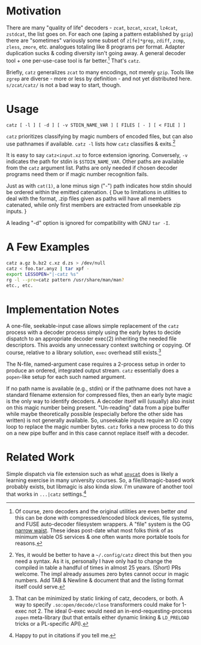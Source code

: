 Motivation
==========
There are many "quality of life" decoders - `zcat`, `bzcat`, `xzcat`, `lz4cat`,
`zstdcat`, the list goes on.  For each one (aping a pattern established by
`gzip`) there are "sometimes" variously some subset of `z[fe]*grep`, `zdiff`,
`zcmp`, `zless`, `zmore`, etc. analogues totaling like 8 programs per format.
Adapter duplication sucks & coding diversity isn't going away.  A general
decoder tool + one per-use-case tool is far better.[^1]  That's `catz`.

Briefly, `catz` generalizes `zcat` to many encodings, not merely `gzip`.  Tools
like `zgrep` are diverse - more or less by definition - and not yet distributed
here.  `s/zcat/catz/` is not a bad way to start, though.

Usage
=====
```
catz [ -l ] [ -d ] [ -v STDIN_NAME_VAR ] [ FILES [ - ] [ < FILE ] ]
```

`catz` prioritizes classifying by magic numbers of encoded files, but can also
use pathnames if available.  `catz -l` lists how `catz` classifies & exits.[^2]

It is easy to say `catz<input.xz` to force extension ignoring.  Conversely, `-v`
indicates the path for stdin is `$STDIN_NAME_VAR`.  Other paths are available
from the `catz` argument list.  Paths are only needed if chosen decoder programs
need them or if magic number recognition fails.

Just as with `cat(1)`, a lone minus sign ("-") path indicates how stdin should
be ordered within the emitted catenation. { Due to limitations in utilities to
deal with the format, .zip files given as paths will have all members catenated,
while only first members are extracted from unseekable zip inputs. }

A leading "-d" option is ignored for compatibility with GNU `tar -I`.

A Few Examples
==============
```sh
catz a.gz b.bz2 c.xz d.zs > /dev/null
catz < foo.tar.anyz | tar xpf -
export LESSOPEN="|-catz %s"
rg -l --pre=catz pattern /usr/share/man/man?
etc., etc.
```

Implementation Notes
====================
A one-file, seekable-input case allows simple replacement of the `catz` process
with a decoder process simply using the early bytes to decide dispatch to an
appropriate decoder exec(2) inheriting the needed file descriptors.  This avoids
any unnecessary context switching or copying.  Of course, relative to a library
solution, `exec` overhead still exists.[^3]

The N-file, named-argument case requires a 2-process setup in order to produce
an ordered, integrated output stream.  `catz` essentially does a `popen`-like
setup for each such named argument.

If no path name is available (e.g., stdin) or if the pathname does not have a
standard filename extension for compressed files, then an early byte magic is
the only way to identify decoders.  A decoder itself will (usually) also insist
on this magic number being present.  "Un-reading" data from a pipe buffer while
maybe theoretically possible (especially before the other side has written) is
not generally available.  So, unseekable inputs require an IO copy loop to
replace the magic number bytes.  `catz` forks a new process to do this on a new
pipe buffer and in this case cannot replace itself with a decoder.

Related Work
============
Simple dispatch via file extension such as what
[`anycat`](https://github.com/eruffaldi/anycat/blob/master/anycat.sh) does is
likely a learning exercise in many university courses. So, a file/libmagic-based
work probably exists, but libmagic is also kinda slow.  I'm unaware of another
tool that works in `...|catz` settings.[^4]

[^1]: Of course, zero decoders and the original utilities are even better *and*
this can be done with compressed/encoded block devices, file systems, and FUSE
auto-decoder filesystem wrappers.  A "file" system is the OG [narrow
waist](https://www.oilshell.org/cross-ref.html?tag=narrow-waist#narrow-waist).
These ideas post-date what most folks think of as minimum viable OS services &
one often wants more portable tools for reasons.

[^2]: Yes, it would be better to have a `~/.config/catz` direct this but then
you need a syntax.  As it is, personally I have only had to change the compiled
in table a handful of times in almost 25 years.  (Short) PRs welcome.  The impl
already assumes zero bytes cannot occur in magic numbers.  Add TAB & Newline &
document that and the listing format itself could serve.

[^3]: That can be minimized by static linking of catz, decoders, or both.  A way
to specify `.so:open/decode/close` transformers could make for 1-exec not 2. The
ideal 0-exec would need an in-end-requesting-process `zopen` meta-library (but
that entails either dynamic linking & `LD_PRELOAD` tricks or a PL-specific API).

[^4]:  Happy to put in citations if you tell me.
